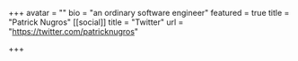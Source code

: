 +++
avatar = ""
bio = "an ordinary software engineer"
featured = true
title = "Patrick Nugros"
[[social]]
title = "Twitter"
url = "https://twitter.com/patricknugros"

+++
